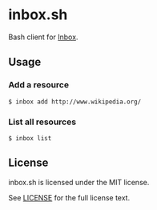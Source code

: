 # inbox.sh

Bash client for [Inbox](https://github.com/san650/inbox-server).

## Usage

### Add a resource

```
$ inbox add http://www.wikipedia.org/
```

### List all resources

```
$ inbox list
```

## License

inbox.sh is licensed under the MIT license.

See [LICENSE](./LICENSE) for the full license text.
